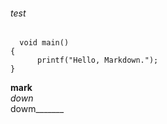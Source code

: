 ###### test  
      void main()
    {
          printf("Hello, Markdown.");
    }
**mark**      
_down_     
dowm_______
